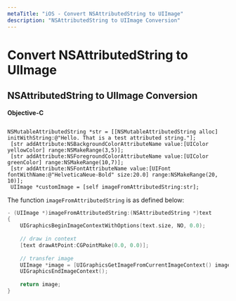 ```yaml
---
metaTitle: "iOS - Convert NSAttributedString to UIImage"
description: "NSAttributedString to UIImage Conversion"
---
```


# Convert NSAttributedString to UIImage



## NSAttributedString to UIImage Conversion


**Objective-C**

```

NSMutableAttributedString *str = [[NSMutableAttributedString alloc] initWithString:@"Hello. That is a test attributed string."];
 [str addAttribute:NSBackgroundColorAttributeName value:[UIColor yellowColor] range:NSMakeRange(3,5)];
 [str addAttribute:NSForegroundColorAttributeName value:[UIColor greenColor] range:NSMakeRange(10,7)];
 [str addAttribute:NSFontAttributeName value:[UIFont fontWithName:@"HelveticaNeue-Bold" size:20.0] range:NSMakeRange(20, 10)];
 UIImage *customImage = [self imageFromAttributedString:str];

```

The function `imageFromAttributedString` is as defined below:

```swift
- (UIImage *)imageFromAttributedString:(NSAttributedString *)text
{
    UIGraphicsBeginImageContextWithOptions(text.size, NO, 0.0);
    
    // draw in context
    [text drawAtPoint:CGPointMake(0.0, 0.0)];
    
    // transfer image
    UIImage *image = [UIGraphicsGetImageFromCurrentImageContext() imageWithRenderingMode:UIImageRenderingModeAlwaysOriginal];
    UIGraphicsEndImageContext();
    
    return image;
}

```

